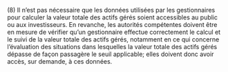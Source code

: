 (8) Il n’est pas nécessaire que les données utilisées par les gestionnaires pour calculer la valeur totale des actifs gérés soient accessibles au public ou aux investisseurs. En revanche, les autorités compétentes doivent être en mesure de vérifier qu’un gestionnaire effectue correctement le calcul et le suivi de la valeur totale des actifs gérés, notamment en ce qui concerne l’évaluation des situations dans lesquelles la valeur totale des actifs gérés dépasse de façon passagère le seuil applicable; elles doivent donc avoir accès, sur demande, à ces données.